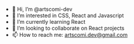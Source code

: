 - 👋 Hi, I’m @artscomi-dev
- 👀 I’m interested in CSS, React and Javascript
- 🌱 I’m currently learning React
- 💞️ I’m looking to collaborate on React projects
- 📫 How to reach me: artscomi.dev@gmail.com
